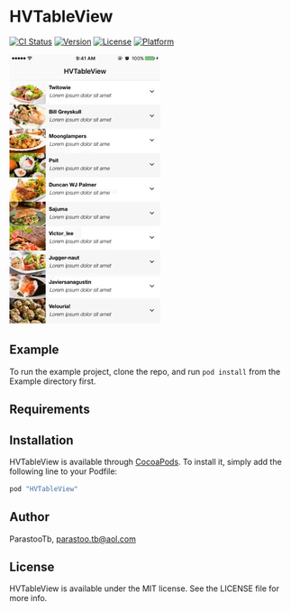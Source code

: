 # HVTableView

[![CI Status](http://img.shields.io/travis/ParastooTb/HVTableView.svg?style=flat)](https://travis-ci.org/ParastooTb/HVTableView)
[![Version](https://img.shields.io/cocoapods/v/HVTableView.svg?style=flat)](http://cocoapods.org/pods/HVTableView)
[![License](https://img.shields.io/cocoapods/l/HVTableView.svg?style=flat)](http://cocoapods.org/pods/HVTableView)
[![Platform](https://img.shields.io/cocoapods/p/HVTableView.svg?style=flat)](http://cocoapods.org/pods/HVTableView)

[![](https://raw.githubusercontent.com/innovian/HVTableView/master/Screens/animation.gif)](https://raw.githubusercontent.com/innovian/HVTableView/master/Screens/animation.gif)

## Example

To run the example project, clone the repo, and run `pod install` from the Example directory first.

## Requirements

## Installation

HVTableView is available through [CocoaPods](http://cocoapods.org). To install
it, simply add the following line to your Podfile:

```ruby
pod "HVTableView"
```

## Author

ParastooTb, parastoo.tb@aol.com

## License

HVTableView is available under the MIT license. See the LICENSE file for more info.
